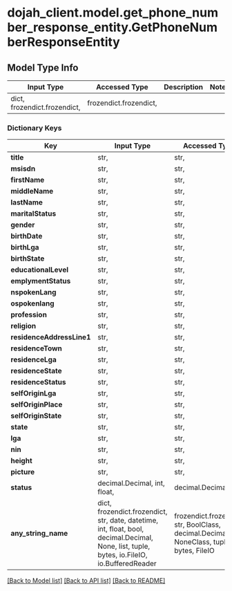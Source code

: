 # dojah_client.model.get_phone_number_response_entity.GetPhoneNumberResponseEntity

## Model Type Info
Input Type | Accessed Type | Description | Notes
------------ | ------------- | ------------- | -------------
dict, frozendict.frozendict,  | frozendict.frozendict,  |  | 

### Dictionary Keys
Key | Input Type | Accessed Type | Description | Notes
------------ | ------------- | ------------- | ------------- | -------------
**title** | str,  | str,  |  | [optional] 
**msisdn** | str,  | str,  |  | [optional] 
**firstName** | str,  | str,  |  | [optional] 
**middleName** | str,  | str,  |  | [optional] 
**lastName** | str,  | str,  |  | [optional] 
**maritalStatus** | str,  | str,  |  | [optional] 
**gender** | str,  | str,  |  | [optional] 
**birthDate** | str,  | str,  |  | [optional] 
**birthLga** | str,  | str,  |  | [optional] 
**birthState** | str,  | str,  |  | [optional] 
**educationalLevel** | str,  | str,  |  | [optional] 
**emplymentStatus** | str,  | str,  |  | [optional] 
**nspokenLang** | str,  | str,  |  | [optional] 
**ospokenlang** | str,  | str,  |  | [optional] 
**profession** | str,  | str,  |  | [optional] 
**religion** | str,  | str,  |  | [optional] 
**residenceAddressLine1** | str,  | str,  |  | [optional] 
**residenceTown** | str,  | str,  |  | [optional] 
**residenceLga** | str,  | str,  |  | [optional] 
**residenceState** | str,  | str,  |  | [optional] 
**residenceStatus** | str,  | str,  |  | [optional] 
**selfOriginLga** | str,  | str,  |  | [optional] 
**selfOriginPlace** | str,  | str,  |  | [optional] 
**selfOriginState** | str,  | str,  |  | [optional] 
**state** | str,  | str,  |  | [optional] 
**lga** | str,  | str,  |  | [optional] 
**nin** | str,  | str,  |  | [optional] 
**height** | str,  | str,  |  | [optional] 
**picture** | str,  | str,  |  | [optional] 
**status** | decimal.Decimal, int, float,  | decimal.Decimal,  |  | [optional] 
**any_string_name** | dict, frozendict.frozendict, str, date, datetime, int, float, bool, decimal.Decimal, None, list, tuple, bytes, io.FileIO, io.BufferedReader | frozendict.frozendict, str, BoolClass, decimal.Decimal, NoneClass, tuple, bytes, FileIO | any string name can be used but the value must be the correct type | [optional]

[[Back to Model list]](../../README.md#documentation-for-models) [[Back to API list]](../../README.md#documentation-for-api-endpoints) [[Back to README]](../../README.md)

